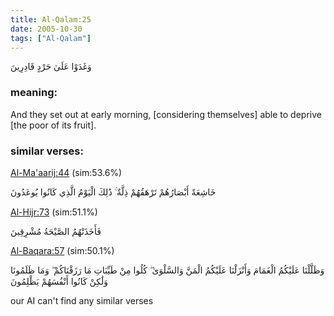 ```yaml
---
title: Al-Qalam:25
date: 2005-10-30
tags: ["Al-Qalam"]
---
```

وَغَدَوْا عَلَىٰ حَرْدٍ قَادِرِينَ
### meaning: 
And they set out at early morning, [considering themselves] able to deprive [the poor of its fruit].
### similar verses: 

[Al-Ma'aarij:44](/70/44) (sim:53.6%)

خَاشِعَةً أَبْصَارُهُمْ تَرْهَقُهُمْ ذِلَّةٌ ۚ ذَٰلِكَ الْيَوْمُ الَّذِي كَانُوا يُوعَدُونَ

[Al-Hijr:73](/15/73) (sim:51.1%)

فَأَخَذَتْهُمُ الصَّيْحَةُ مُشْرِقِينَ

[Al-Baqara:57](/2/57) (sim:50.1%)

وَظَلَّلْنَا عَلَيْكُمُ الْغَمَامَ وَأَنْزَلْنَا عَلَيْكُمُ الْمَنَّ وَالسَّلْوَىٰ ۖ كُلُوا مِنْ طَيِّبَاتِ مَا رَزَقْنَاكُمْ ۖ وَمَا ظَلَمُونَا وَلَٰكِنْ كَانُوا أَنْفُسَهُمْ يَظْلِمُونَ

our AI can't find any similar verses

